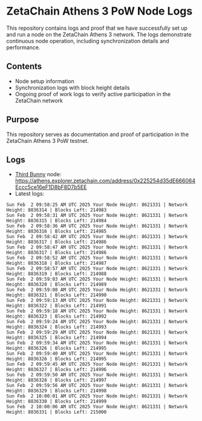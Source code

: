 # ZetaChain Athens 3 PoW Node Logs
This repository contains logs and proof that we have successfully set up and run a node on the ZetaChain Athens 3 network. The logs demonstrate continuous node operation, including synchronization details and performance.

## Contents
- Node setup information
- Synchronization logs with block height details
- Ongoing proof of work logs to verify active participation in the ZetaChain network

## Purpose
This repository serves as documentation and proof of participation in the ZetaChain Athens 3 PoW testnet.

## Logs

- [Third Bunny](https://thirdbunny.xyz/) node: https://athens.explorer.zetachain.com/address/0x225254d35dE666064Eccc5ce16eF1D8bF8D7b5EE
- Latest logs:
```
Sun Feb  2 09:58:25 AM UTC 2025 Your Node Height: 8621331 | Network Height: 8836314 | Blocks Left: 214983
Sun Feb  2 09:58:31 AM UTC 2025 Your Node Height: 8621331 | Network Height: 8836315 | Blocks Left: 214984
Sun Feb  2 09:58:36 AM UTC 2025 Your Node Height: 8621331 | Network Height: 8836316 | Blocks Left: 214985
Sun Feb  2 09:58:42 AM UTC 2025 Your Node Height: 8621331 | Network Height: 8836317 | Blocks Left: 214986
Sun Feb  2 09:58:47 AM UTC 2025 Your Node Height: 8621331 | Network Height: 8836317 | Blocks Left: 214986
Sun Feb  2 09:58:52 AM UTC 2025 Your Node Height: 8621331 | Network Height: 8836318 | Blocks Left: 214987
Sun Feb  2 09:58:57 AM UTC 2025 Your Node Height: 8621331 | Network Height: 8836319 | Blocks Left: 214988
Sun Feb  2 09:59:03 AM UTC 2025 Your Node Height: 8621331 | Network Height: 8836320 | Blocks Left: 214989
Sun Feb  2 09:59:08 AM UTC 2025 Your Node Height: 8621331 | Network Height: 8836321 | Blocks Left: 214990
Sun Feb  2 09:59:13 AM UTC 2025 Your Node Height: 8621331 | Network Height: 8836322 | Blocks Left: 214991
Sun Feb  2 09:59:18 AM UTC 2025 Your Node Height: 8621331 | Network Height: 8836323 | Blocks Left: 214992
Sun Feb  2 09:59:24 AM UTC 2025 Your Node Height: 8621331 | Network Height: 8836324 | Blocks Left: 214993
Sun Feb  2 09:59:29 AM UTC 2025 Your Node Height: 8621331 | Network Height: 8836325 | Blocks Left: 214994
Sun Feb  2 09:59:34 AM UTC 2025 Your Node Height: 8621331 | Network Height: 8836326 | Blocks Left: 214995
Sun Feb  2 09:59:40 AM UTC 2025 Your Node Height: 8621331 | Network Height: 8836326 | Blocks Left: 214995
Sun Feb  2 09:59:45 AM UTC 2025 Your Node Height: 8621331 | Network Height: 8836327 | Blocks Left: 214996
Sun Feb  2 09:59:50 AM UTC 2025 Your Node Height: 8621331 | Network Height: 8836328 | Blocks Left: 214997
Sun Feb  2 09:59:56 AM UTC 2025 Your Node Height: 8621331 | Network Height: 8836329 | Blocks Left: 214998
Sun Feb  2 10:00:01 AM UTC 2025 Your Node Height: 8621331 | Network Height: 8836330 | Blocks Left: 214999
Sun Feb  2 10:00:06 AM UTC 2025 Your Node Height: 8621331 | Network Height: 8836331 | Blocks Left: 215000
```
